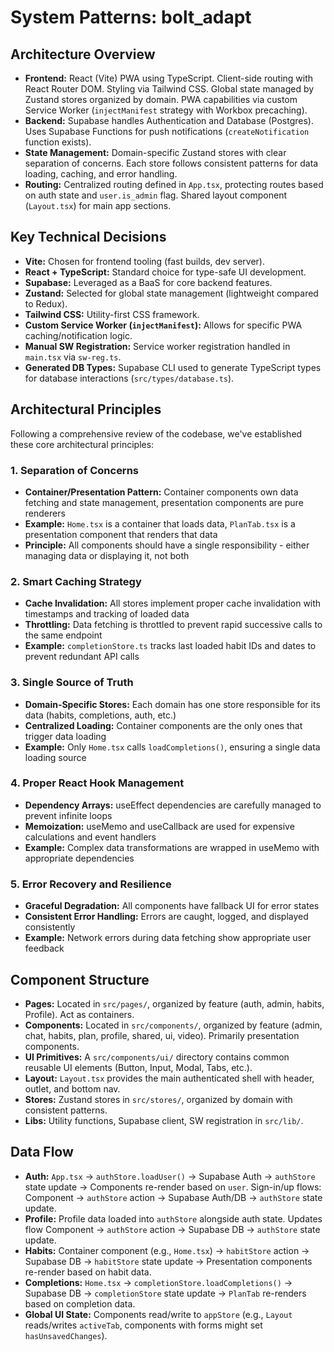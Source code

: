 # System Patterns: bolt_adapt

## Architecture Overview

- **Frontend:** React (Vite) PWA using TypeScript. Client-side routing with React Router DOM. Styling via Tailwind CSS. Global state managed by Zustand stores organized by domain. PWA capabilities via custom Service Worker (`injectManifest` strategy with Workbox precaching).
- **Backend:** Supabase handles Authentication and Database (Postgres). Uses Supabase Functions for push notifications (`createNotification` function exists).
- **State Management:** Domain-specific Zustand stores with clear separation of concerns. Each store follows consistent patterns for data loading, caching, and error handling.
- **Routing:** Centralized routing defined in `App.tsx`, protecting routes based on auth state and `user.is_admin` flag. Shared layout component (`Layout.tsx`) for main app sections.

## Key Technical Decisions

- **Vite:** Chosen for frontend tooling (fast builds, dev server).
- **React + TypeScript:** Standard choice for type-safe UI development.
- **Supabase:** Leveraged as a BaaS for core backend features.
- **Zustand:** Selected for global state management (lightweight compared to Redux).
- **Tailwind CSS:** Utility-first CSS framework.
- **Custom Service Worker (`injectManifest`):** Allows for specific PWA caching/notification logic.
- **Manual SW Registration:** Service worker registration handled in `main.tsx` via `sw-reg.ts`.
- **Generated DB Types:** Supabase CLI used to generate TypeScript types for database interactions (`src/types/database.ts`).

## Architectural Principles

Following a comprehensive review of the codebase, we've established these core architectural principles:

### 1. Separation of Concerns

- **Container/Presentation Pattern:** Container components own data fetching and state management, presentation components are pure renderers
- **Example:** `Home.tsx` is a container that loads data, `PlanTab.tsx` is a presentation component that renders that data
- **Principle:** All components should have a single responsibility - either managing data or displaying it, not both

### 2. Smart Caching Strategy

- **Cache Invalidation:** All stores implement proper cache invalidation with timestamps and tracking of loaded data
- **Throttling:** Data fetching is throttled to prevent rapid successive calls to the same endpoint
- **Example:** `completionStore.ts` tracks last loaded habit IDs and dates to prevent redundant API calls

### 3. Single Source of Truth

- **Domain-Specific Stores:** Each domain has one store responsible for its data (habits, completions, auth, etc.)
- **Centralized Loading:** Container components are the only ones that trigger data loading
- **Example:** Only `Home.tsx` calls `loadCompletions()`, ensuring a single data loading source

### 4. Proper React Hook Management

- **Dependency Arrays:** useEffect dependencies are carefully managed to prevent infinite loops
- **Memoization:** useMemo and useCallback are used for expensive calculations and event handlers
- **Example:** Complex data transformations are wrapped in useMemo with appropriate dependencies

### 5. Error Recovery and Resilience

- **Graceful Degradation:** All components have fallback UI for error states
- **Consistent Error Handling:** Errors are caught, logged, and displayed consistently
- **Example:** Network errors during data fetching show appropriate user feedback

## Component Structure

- **Pages:** Located in `src/pages/`, organized by feature (auth, admin, habits, Profile). Act as containers.
- **Components:** Located in `src/components/`, organized by feature (admin, chat, habits, plan, profile, shared, ui, video). Primarily presentation components.
- **UI Primitives:** A `src/components/ui/` directory contains common reusable UI elements (Button, Input, Modal, Tabs, etc.).
- **Layout:** `Layout.tsx` provides the main authenticated shell with header, outlet, and bottom nav.
- **Stores:** Zustand stores in `src/stores/`, organized by domain with consistent patterns.
- **Libs:** Utility functions, Supabase client, SW registration in `src/lib/`.

## Data Flow

- **Auth:** `App.tsx` -> `authStore.loadUser()` -> Supabase Auth -> `authStore` state update -> Components re-render based on `user`. Sign-in/up flows: Component -> `authStore` action -> Supabase Auth/DB -> `authStore` state update.
- **Profile:** Profile data loaded into `authStore` alongside auth state. Updates flow Component -> `authStore` action -> Supabase DB -> `authStore` state update.
- **Habits:** Container component (e.g., `Home.tsx`) -> `habitStore` action -> Supabase DB -> `habitStore` state update -> Presentation components re-render based on habit data.
- **Completions:** `Home.tsx` -> `completionStore.loadCompletions()` -> Supabase DB -> `completionStore` state update -> `PlanTab` re-renders based on completion data.
- **Global UI State:** Components read/write to `appStore` (e.g., `Layout` reads/writes `activeTab`, components with forms might set `hasUnsavedChanges`).
